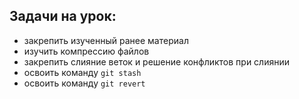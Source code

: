 ## Задачи на урок:
- закрепить изученный ранее материал
- изучить компрессию файлов
- закрепить слияние веток и решение конфликтов при слиянии
- освоить команду `git stash`
- освоить команду `git revert`